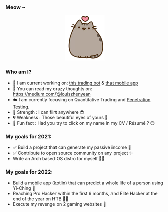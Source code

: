 ### Meow ~

<p align="center">
  <img src="kitten.png">
</p>

### Who am I?
- 🤖 I am current working on: [this trading bot](https://github.com/zyairelai/futures-hero) & [that mobile app](https://github.com/zyairelai/ching-chong-calculator)
- 🦄 You can read my crazy thoughts on: https://medium.com/@louiszhenyean 
- ☁️ I am currently focusing on Quantitative Trading and [Penetration Testing](https://app.hackthebox.com/profile/223593). 
- 💪 Strength : I can flirt anywhere 😍
- 💔 Weakness : Those beautiful eyes of yours 🥺
- 🤔 Fun fact : Had you try to click on my name in my CV / Résumé ? 😏

### My goals for 2021:
- ✅ Build a project that can generate my passive income 🚀
- ✅ Contribute to open source community on any project ✨
- Write an Arch based OS distro for myself 👨‍💻

### My goals for 2022:
- Build a mobile app (kotlin) that can predict a whole life of a person using Yi-Ching 🔮
- Reaching Pro Hacker within the first 6 months, and Elite Hacker at the end of the year on HTB  👨‍💻
- Execute my revenge on 2 gaming websites 👿
